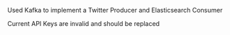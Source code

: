 Used Kafka to implement a Twitter Producer and Elasticsearch Consumer

Current API Keys are invalid and should be replaced
